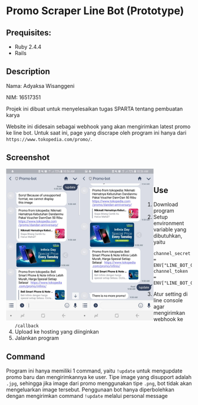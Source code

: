 # Promo Scraper Line Bot (Prototype)

## Prequisites:
- Ruby 2.4.4 <br>
- Rails

## Description

Nama: Adyaksa Wisanggeni

NIM: 16517351


Projek ini dibuat untuk menyelesaikan tugas SPARTA tentang pembuatan karya

Website ini didesain sebagai webhook yang akan mengirimkan latest promo ke line bot. Untuk saat ini, page yang discrape oleh program ini hanya dari `https://www.tokopedia.com/promo/`.

## Screenshot
<a href="url"><img src="screenshots/image1.jpg" align="left" width="200" ></a>
<a href="url"><img src="screenshots/image2.jpg" align="left" width="200" ></a>
<br>

## Use

1. Download program
2. Setup environment variable yang dibutuhkan, yaitu
```
channel_secret = ENV["LINE_BOT_CHANNEL_SECRET"]
channel_token = ENV["LINE_BOT_CHANNEL_TOKEN"]
```
3. Atur setting di line console agar mengirimkan webhook ke `/callback`
4. Upload ke hosting yang diinginkan
5. Jalankan program

## Command

Program ini hanya memiliki 1 command, yaitu `!update` untuk mengupdate promo baru dan mengirimkannya ke user. Tipe image yang disupport adalah `.jpg`, sehingga jika image dari promo menggunakan tipe `.png`, bot tidak akan mengeluarkan image tersebut. Penggunaan bot hanya diperbolehkan dengan mengirimkan command `!update` melalui personal message


